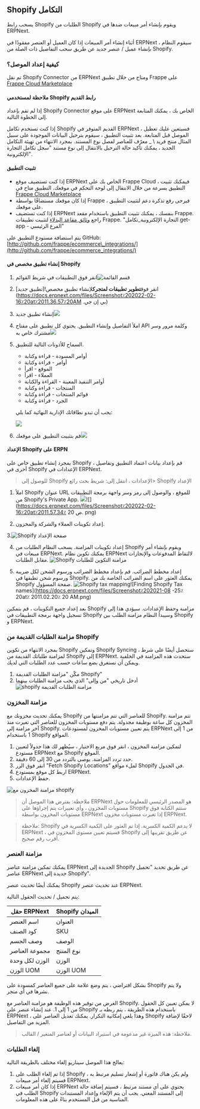 ## Shopify التكامل

يسحب رابط Shopify الطلبات من Shopify ويقوم بإنشاء أمر مبيعات ضدها في ERPNext.

أثناء إنشاء أمر المبيعات إذا كان العميل أو العنصر مفقودًا في ERPNext ، سيقوم النظام بإنشاء عميل / عنصر جديد عن طريق سحب التفاصيل ذات الصلة من Shopify.

### كيفية إعداد الموصل؟

تم نقل Shopify Connector من ERPNext ومتاح من خلال تطبيق Frappe على [Frappe Cloud Marketplace](https://frappecloud.com/marketplace/apps/ecommerce_integrations)

#### ملاحظة لمستخدمي Shopify رابط القديم

إذا لم تقم بإعداد Shopify Connector على موقع ERPNext الخاص بك ، يمكنك المتابعة إلى الخطوة التالية.

إذا كنت تستخدم تكامل Shopify القديم المتوفر في ERPNext ، فسيتعين عليك تعطيل الموصل قبل المتابعة. بعد تثبيت التطبيق ، سيقوم بترحيل البيانات الموجودة على سبيل المثال منتج فريد \ _ معرّف للعناصر لفصل نوع المستند. بمجرد الانتهاء من تهيئة التكامل الجديد ، يمكنك تأكيد حالة الترحيل بالانتقال إلى نوع مستند "سجل تكامل التجارة الإلكترونية".

#### تثبيت التطبيق

* إذا كنت تستضيف موقع ERPNext الخاص بك على Frappe Cloud ، فيمكنك تثبيت التطبيق بسرعة من خلال الانتقال إلى لوحة التحكم في موقعك. التطبيق متاح في [Frappe Cloud Marketplace](https://frappecloud.com/marketplace/apps/ecommerce_integrations)
* إذا كان موقعك مستضافًا بواسطة Frappe ، فيرجى رفع تذكرة دعم لتثبيت التطبيق على موقعك.
* إذا كنت تستضيف ERPNext بنفسك ، يمكنك تثبيت التطبيق باستخدام مقعد Frappe. راجع [وثائق مقاعد البدلاء](https://frappeframework.com/docs/user/en/bench/frappe-commands#app-installation) لتثبيت تطبيقات Frappe. "التجارة الإلكترونية_تكامل get-app - الفرع الرئيسي"

يتم استضافة مستودع التطبيق على GitHub: [http://github.com/frappe/ecommerce\_integrations/](http://github.com/frappe/ecommerce_integrations/)

#### إنشاء تطبيق مخصص في Shopify

1. انقر فوق التطبيقات في شريط القوائم![قسم القائمة](https://docs.erpnext.com/files/app_menu.png)
    
2. انقر فوق**تطوير تطبيقات لمتجرك**لإنشاء تطبيق مخصص![تطبيق جديد](https://docs.erpnext.com/files/Screenshot٪202022-02-16٪20at٪2011.36.57٪20AM .بي إن جي)
    
3. إنشاء تطبيق جديد![](https://docs.erpnext.com/files/new_app.png)
    
4. املأ التفاصيل وإنشاء التطبيق. يحتوي كل تطبيق على مفتاح API وكلمة مرور وسر مشترك خاص به![](https://docs.erpnext.com/files/configure_admin_scope.png)
    
5. السماح للأذونات التالية للتطبيق.
    
    * أوامر المسودة - قراءة وكتابة
    * أوامر - قراءة وكتابة
    * الموقع - اقرأ
    * العملاء - اقرأ
    * أوامر التنفيذ المعينة - القراءة والكتابة
    * المنتجات - قراءة وكتابة
    * قوائم المنتجات - قراءة وكتابة
    * الجرد - قراءة وكتابة
    
    يجب أن تبدو نطاقاتك الإدارية النهائية كما يلي:
    
    ![](https://docs.erpnext.com/files/final_admin_scopes.png)
    
6. قم بتثبيت التطبيق على موقعك![](https://docs.erpnext.com/files/install.png)
    

#### الإعداد Shopify على ERPN

بمجرد إنشاء تطبيق خاص على Shopify ، قم بإعداد بيانات اعتماد التطبيق وتفاصيل أخرى في Shopify الإعدادات في ERPNext.

> للوصول إلى Shopify الإعدادات ، انتقل إلى: شريط بحث رائع> Shopify الإعداد

1. املأ Shopify عنوان URL للموقع ، والوصول إلى رمز وسر واجهة برمجة التطبيقات من Shopify's Private App. ![](https://docs.erpnext.com/files/tokens.png)![](https://docs.erpnext.com/files/Screenshot٪202022-02-16٪20at٪2011.57.34٪ 20 ص. png)
    
2. إعداد تكوينات العملاء والشركة والمخزون.
    
3.![Shopify صفحة الإعداد](https://docs.erpnext.com/files/main-settings.png)
    
4. إعداد تكوينات المزامنة. يسحب النظام الطلبات من Shopify ويقوم بإنشاء أمر مبيعات في ERPNext. يمكنك تكوين نظام ERPNext لالتقاط المدفوعات والإنجازات مقابل الطلبات. ![Shopify مزامنة التكوين للطلبات](https://docs.erpnext.com/files/series-setting.png)
    
5. إعداد مخطط الضرائب. قم بإعداد مخطط الضرائب ورسوم الشحن لكل ضريبة ورسوم شحن تطبقها في Shopify. يمكنك العثور على اسم الضرائب الخاصة بك من Shopify صفحة المسؤول. ![Shopify tax mapping](https://docs.erpnext.com/files/tax-mapping.png)![Finding Shopify Tax names](https://docs.erpnext.com/files/Screenshot٪202021-08 -25٪ 20at٪ 2011.02.20٪ 20 AM.png)
    

بعد إعداد جميع التكوينات ، قم بتمكين Shopify مزامنة وحفظ الإعدادات. سيؤدي هذا إلى تسجيل واجهة برمجة التطبيقات في Shopify وسيبدأ النظام مزامنة الطلب بين Shopify و ERPNext.

### مزامنة الطلبات القديمة من Shopify

بمجرد الانتهاء من تكوين Shopify وتمكين Shopify Syncing ، ستحصل أيضًا على شرط لمزامنة طلباتك القديمة من Shopify إلى ERPNext. ستحدث هذه المزامنة في الخلفية ويمكن أن تستغرق بضع ساعات حسب عدد الطلبات التي لديك.

1. مكّن "مزامنة الطلبات القديمة Shopify"
2. أدخل تاريخي "من وإلى" الذي يجب مزامنة الطلبات بينهما![shopify مزامنة الطلبات القديمة](https://docs.erpnext.com/files/sync-old-orders.png)

### مزامنة المخزون

يمكنك تحديث مخزونك مع Shopify للعناصر التي تتم مزامنتها من Shopify. تتم مزامنة المخزون كل ساعة بوظيفة مجدولة. يتم دفع مستويات المخزون للعناصر التي تغيرت منذ آخر مزامنة إلى Shopify. يتم تعيين مستويات المخزون لمستودعات ERPNext من 1 إلى 1 باستخدام Shopify المواقع.

1. لتمكين مزامنة المخزون ، انقر فوق مربع الاختيار ، سيُظهر لك هذا جدولاً لتعيين مستودع ERPNext مع Shopify الموقع.
2. حدد تردد المزامنة. يوصى بالتردد من 30 إلى 60 دقيقة.
3. انقر فوق الزر "Fetch Shopify Locations" لملء مواقع Shopify في الجدول.
4. اربط كل موقع بمستودع ERPNext.
5. حفظ الإعدادات.

![مزامنة المخزون مع shopify](https://docs.erpnext.com/files/inventory-sync.png)

> ملاحظة: يفترض هذا الموصل أن ERPNext هو المصدر الرئيسي للمعلومات حول مستويات المخزون ، وأي تغييرات يتم إجراؤها على Shopify ستتم الكتابة فوق مستويات المخزون بواسطة ERPNext إذا تغيرت مستويات مخزون ERPNext.

> ملاحظة: Shopify لا يدعم الكمية الكسرية. إذا تم العثور على الكمية الكسرية في ERPNext ، فسيتم تعيين مستوى المخزون في Shopify عن طريق تقريبها إلى أقرب رقم صحيح.

### مزامنة العنصر

يمكنك تمكين مزامنة عناصر ERPNext الجديدة إلى Shopify عن طريق تحديد "تحميل عناصر ERPNext جديدة إلى Shopify".

يمكنك أيضًا تحديث عنصر Shopify عند تحديث عنصر ERPNext.

يتم تحميل / تحديث الحقول التالية:

| حقل ERPNext | Shopify الميدان |
| --- | --- |
| اسم العنصر | العنوان |
| كود الصنف | SKU |
| وصف الجسم | الوصف |
| مجموعة العناصر | نوع المنتج |
| الوزن لكل وحدة | الوزن |
| الوزن UOM | الوزن UOM |

بشكل افتراضي ، يتم وضع علامة على جميع العناصر كمسودة على Shopify ولا يتم نشرها في أي متجر.

الغرض من توفير هذه الوظيفة هو مزامنة العناصر مع Shopify. لا يمكن تعيين كل الحقول من 1 إلى 1. عند إنشاء عنصر على Shopify باستخدام هذه الطريقة ، يتم ربطه بـ ERPNext ، وهذا يلغي إمكانية التكرار. يمكنك تعديل العناصر على Shopify لاحقًا لإضافة المزيد من التفاصيل.

> ملاحظة: هذه الميزة غير مدعومة في استيراد البيانات أو لعناصر المتغير / القالب.

### إلغاء الطلبات

يعالج هذا الموصل سيناريو إلغاء مختلف بالطريقة التالية:

1. إذا تم إلغاء الطلب على Shopify ولم يكن هناك فاتورة أو إشعار تسليم مرتبط به ، فسيتم إلغاء أمر مبيعات ERPNext.
2. إذا كان أمر مبيعات ERPNext يحتوي على أي مستند مرتبط ، فسيتم إضافة حالة الطلب في Shopify إلى المستند المعني. يجب أن يتم الإلغاء وإعداد المستندات المناسبة من قبل المستخدم بناءً على هذه المعلومات.